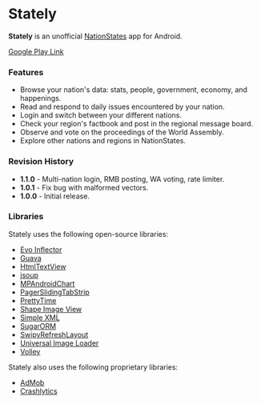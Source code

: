 Stately
=======

**Stately** is an unofficial [NationStates](http://www.nationstates.net/) app for Android.

[Google Play Link](https://play.google.com/store/apps/details?id=com.lloydtorres.stately)

### Features

* Browse your nation's data: stats, people, government, economy, and happenings.
* Read and respond to daily issues encountered by your nation.
* Login and switch between your different nations.
* Check your region's factbook and post in the regional message board.
* Observe and vote on the proceedings of the World Assembly.
* Explore other nations and regions in NationStates.

### Revision History

* **1.1.0** - Multi-nation login, RMB posting, WA voting, rate limiter.
* **1.0.1** - Fix bug with malformed vectors.
* **1.0.0** - Initial release.

### Libraries

Stately uses the following open-source libraries:

* [Evo Inflector](https://github.com/atteo/evo-inflector)
* [Guava](https://github.com/google/guava)
* [HtmlTextView](https://github.com/SufficientlySecure/html-textview)
* [jsoup](http://jsoup.org/)
* [MPAndroidChart](https://github.com/PhilJay/MPAndroidChart)
* [PagerSlidingTabStrip](https://github.com/jpardogo/PagerSlidingTabStrip)
* [PrettyTime](http://www.ocpsoft.org/prettytime/)
* [Shape Image View](https://github.com/siyamed/android-shape-imageview)
* [Simple XML](http://simple.sourceforge.net/)
* [SugarORM](https://github.com/satyan/sugar)
* [SwipyRefreshLayout](https://github.com/OrangeGangsters/SwipyRefreshLayout)
* [Universal Image Loader](https://github.com/nostra13/Android-Universal-Image-Loader)
* [Volley](https://github.com/mcxiaoke/android-volley)

Stately also uses the following proprietary libraries:

* [AdMob](https://developers.google.com/admob/)
* [Crashlytics](https://try.crashlytics.com/)
